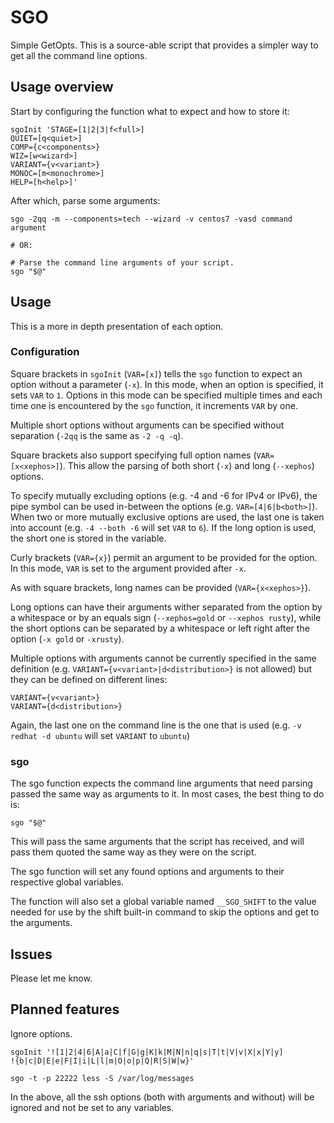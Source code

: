 # SGO
Simple GetOpts. This is a source-able script that provides a simpler way to get all the command line options.

## Usage overview
Start by configuring the function what to expect and how to store it:
```
sgoInit 'STAGE=[1|2|3|f<full>]
QUIET=[q<quiet>]
COMP={c<components>}
WIZ=[w<wizard>]
VARIANT={v<variant>}
MONOC=[m<monochrome>]
HELP=[h<help>]'
```

After which, parse some arguments:

```
sgo -2qq -m --components=tech --wizard -v centos7 -vasd command argument

# OR:

# Parse the command line arguments of your script.
sgo "$@"
```

## Usage
This is a more in depth presentation of each option.
### Configuration
Square brackets in `sgoInit` (`VAR=[x]`) tells the `sgo` function to expect an option without a parameter (`-x`). In this mode, when an option is specified, it sets `VAR` to `1`. Options in this mode can be specified multiple times and each time one is encountered by the `sgo` function, it increments `VAR` by one.

Multiple short options without arguments can be specified without separation (`-2qq` is the same as `-2 -q -q`).

Square brackets also support specifying full option names (`VAR=[x<xephos>]`). This allow the parsing of both short (`-x`) and long (`--xephos`) options.

To specify mutually excluding options (e.g. -4 and -6 for IPv4 or IPv6), the pipe symbol can be used in-between the options (e.g. `VAR=[4|6|b<both>]`). When two or more mutually exclusive options are used, the last one is taken into account (e.g. `-4 --both -6` will set `VAR` to `6`). If the long option is used, the short one is stored in the variable.

Curly brackets (`VAR={x}`) permit an argument to be provided for the option. In this mode, `VAR` is set to the argument provided after `-x`.

As with square brackets, long names can be provided (`VAR={x<xephos>}`).

Long options can have their arguments wither separated from the option by a whitespace or by an equals sign (`--xephos=gold` or `--xephos rusty`), while the short options can be separated by a whitespace or left right after the option (`-x gold` or `-xrusty`).

Multiple options with arguments cannot be currently specified in the same definition (e.g. `VARIANT={v<variant>|d<distribution>}` is not allowed) but they can be defined on different lines:
```
VARIANT={v<variant>}
VARIANT={d<distribution>}
```
Again, the last one on the command line is the one that is used (e.g. `-v redhat -d ubuntu` will set `VARIANT` to `ubuntu`)

### sgo
The sgo function expects the command line arguments that need parsing passed the same way as arguments to it. In most cases, the best thing to do is:
```
sgo "$@"
```
This will pass the same arguments that the script has received, and will pass them quoted the same way as they were on the script.

The sgo function will set any found options and arguments to their respective global variables.

The function will also set a global variable named `__SGO_SHIFT` to the value needed for use by the shift built-in command to skip the options and get to the arguments.

## Issues
Please let me know.

## Planned features
Ignore options.
```
sgoInit '![1|2|4|6|A|a|C|f|G|g|K|k|M|N|n|q|s|T|t|V|v|X|x|Y|y]
!{b|c|D|E|e|F|I|i|L|l|m|O|o|p|Q|R|S|W|w}'

sgo -t -p 22222 less -S /var/log/messages
```

In the above, all the ssh options (both with arguments and without) will be ignored and not be set to any variables.
